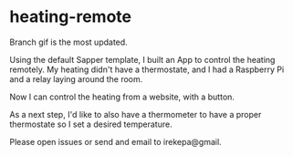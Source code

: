 # heating-remote

Branch gif is the most updated.

Using the default Sapper template, I built an App to control the heating remotely.
My heating didn't have a thermostate, and I had a Raspberry Pi and a relay laying around the room.

Now I can control the heating from a website, with a button.

As a next step, I'd like to also have a thermometer to have a proper thermostate so I set a desired temperature.

Please open issues or send and email to irekepa@gmail.
